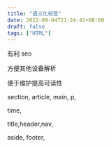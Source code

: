 ```yaml
---
title: "语义化标签"
date: 2022-09-04T21:24:41+08:00
draft: false
tags: ["HTML"]
---
```


有利 seo

方便其他设备解析

便于维护提高可读性

section, article, main, p,

time,

title,header,nav,

aside, footer,
